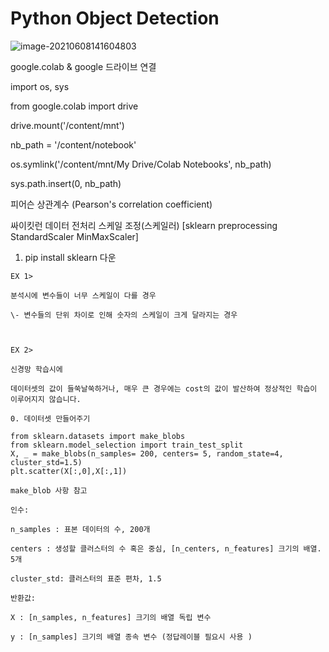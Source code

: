 # Python Object Detection 



![image-20210608141604803](C:\Users\kmh13\AppData\Roaming\Typora\typora-user-images\image-20210608141604803.png)

google.colab & google 드라이브 연결

import os, sys

from google.colab import drive

drive.mount('/content/mnt')

nb_path = '/content/notebook'

os.symlink('/content/mnt/My Drive/Colab Notebooks', nb_path)

sys.path.insert(0, nb_path)



피어슨 상관계수 (Pearson's correlation coefficient)







싸이킷런 데이터 전처리 스케일 조정(스케일러) [sklearn preprocessing StandardScaler MinMaxScaler]

1. pip install sklearn 다운

```
EX 1>

분석시에 변수들이 너무 스케일이 다를 경우

\- 변수들의 단위 차이로 인해 숫자의 스케일이 크게 달라지는 경우



EX 2> 

신경망 학습시에

데이터셋의 값이 들쑥날쑥하거나, 매우 큰 경우에는 cost의 값이 발산하여 정상적인 학습이 이루어지지 않습니다.

0. 데이터셋 만들어주기

from sklearn.datasets import make_blobs
from sklearn.model_selection import train_test_split
X, _ = make_blobs(n_samples= 200, centers= 5, random_state=4, cluster_std=1.5)
plt.scatter(X[:,0],X[:,1])

make_blob 사항 참고

인수:

n_samples : 표본 데이터의 수, 200개

centers : 생성할 클러스터의 수 혹은 중심, [n_centers, n_features] 크기의 배열. 5개

cluster_std: 클러스터의 표준 편차, 1.5

반환값:

X : [n_samples, n_features] 크기의 배열 독립 변수

y : [n_samples] 크기의 배열 종속 변수 (정답레이블 필요시 사용 )

​
```

